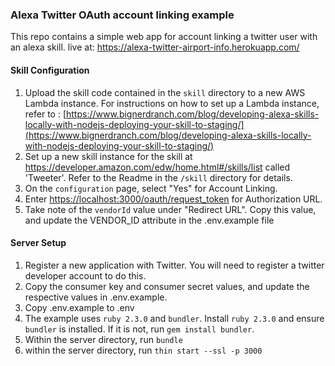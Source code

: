 ### Alexa Twitter OAuth account linking example

This repo contains a simple web app for account linking a twitter user with an alexa skill.
live at: 
https://alexa-twitter-airport-info.herokuapp.com/

#### Skill Configuration

1. Upload the skill code contained in the `skill` directory to a new AWS Lambda instance. For instructions on how to set up a Lambda instance, refer to :
[https://www.bignerdranch.com/blog/developing-alexa-skills-locally-with-nodejs-deploying-your-skill-to-staging/](https://www.bignerdranch.com/blog/developing-alexa-skills-locally-with-nodejs-deploying-your-skill-to-staging/)
2. Set up a new skill instance for the skill at https://developer.amazon.com/edw/home.html#/skills/list called 'Tweeter'. Refer to the Readme in the `/skill` directory for details.
3. On the `configuration` page, select "Yes" for Account Linking.
4. Enter [https://localhost:3000/oauth/request_token](https://localhost:3000/oauth/request_token) for Authorization URL.
5. Take note of the `vendorId` value under "Redirect URL". Copy this value, and update the VENDOR_ID attribute in the .env.example file

#### Server Setup

1. Register a new application with Twitter. You will need to register a twitter developer account to do this. 
2. Copy the consumer key and consumer secret values, and update
the respective values in .env.example.
3. Copy .env.example to .env
4. The example uses `ruby 2.3.0` and `bundler`. Install `ruby 2.3.0` and ensure `bundler` is installed. 
If it is not, run `gem install bundler`.
5. Within the server directory, run `bundle`
6. within the server directory, run `thin start --ssl -p 3000`
